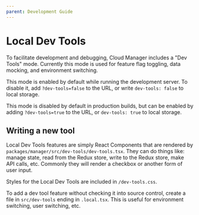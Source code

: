 ```yaml
---
parent: Development Guide
---
```


# Local Dev Tools

To facilitate development and debugging, Cloud Manager includes a "Dev Tools" mode. Currently this mode is used for feature flag toggling, data mocking, and environment switching.

This mode is enabled by default while running the development server. To disable it, add `?dev-tools=false` to the URL, or write `dev-tools: false` to local storage.

This mode is disabled by default in production builds, but can be enabled by adding `?dev-tools=true` to the URL, or `dev-tools: true` to local storage.

## Writing a new tool

Local Dev Tools features are simply React Components that are rendered by `packages/manager/src/dev-tools/dev-tools.tsx`. They can do things like: manage state, read from the Redux store, write to the Redux store, make API calls, etc. Commonly they will render a checkbox or another form of user input.

Styles for the Local Dev Tools are included in `/dev-tools.css`.

To add a dev tool feature without checking it into source control, create a file in `src/dev-tools` ending in `.local.tsx`. This is useful for environment switching, user switching, etc.

